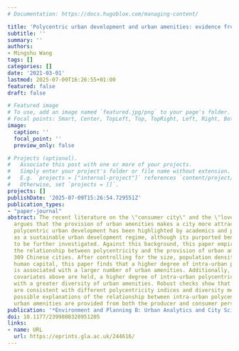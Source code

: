 ```yaml
---
# Documentation: https://docs.hugoblox.com/managing-content/

title: 'Polycentric urban development and urban amenities: evidence from Chinese cities'
subtitle: ''
summary: ''
authors:
- Mingshu Wang
tags: []
categories: []
date: '2021-03-01'
lastmod: 2025-07-09T16:26:55+01:00
featured: false
draft: false

# Featured image
# To use, add an image named `featured.jpg/png` to your page's folder.
# Focal points: Smart, Center, TopLeft, Top, TopRight, Left, Right, BottomLeft, Bottom, BottomRight.
image:
  caption: ''
  focal_point: ''
  preview_only: false

# Projects (optional).
#   Associate this post with one or more of your projects.
#   Simply enter your project's folder or file name without extension.
#   E.g. `projects = ["internal-project"]` references `content/project/deep-learning/index.md`.
#   Otherwise, set `projects = []`.
projects: []
publishDate: '2025-07-09T15:26:54.729551Z'
publication_types:
- "paper-journal"
abstract: The recent literature on the \"consumer city\" and the \"love of variety\"
  argues that the provision of urban amenities makes a city more attractive. Meanwhile,
  polycentric urban development has been highlighted by academics and policymakers
  as a sustainable urban development regime, although its purported benefits need
  to be further investigated. Against this background, this paper empirically examines
  the relationship between polycentricity and the provision of urban amenities in
  309 Chinese cities. After controlling for the size, population density, wage, and
  human capital, this paper finds that a higher degree of intra-urban polycentricity
  is associated with a larger number of urban amenities. Additionally, when all the
  covariates above are held, a higher degree of intra-urban polycentricity is associated
  with a greater diversity of urban amenities. Robust checks show that these findings
  are consistent with different polycentricity indices and diversity measures. Finally,
  possible explanations of the relationship between intra-urban polycentricity and
  urban amenities are provided from both the producer and consumer perspectives.
publication: '*Environment and Planning B: Urban Analytics and City Science*, 48(3), pp. 400--416'
doi: 10.1177/2399808320951205
links:
- name: URL
  url: https://eprints.gla.ac.uk/244616/
---
```


